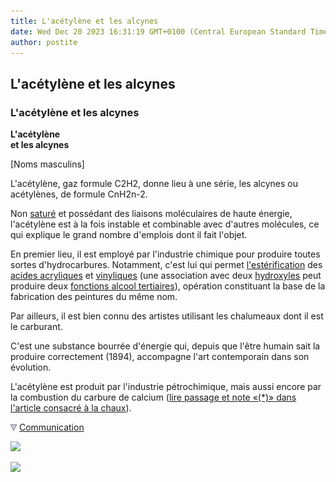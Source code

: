 ```yaml
---
title: L'acétylène et les alcynes
date: Wed Dec 20 2023 16:31:19 GMT+0100 (Central European Standard Time)
author: postite
---
```


## L'acétylène et les alcynes
### L'acétylène et les alcynes
 **L'acétylène  
et les alcynes**  

\[Noms masculins\]

L'acétylène, gaz formule C2H2, donne lieu à une série, les alcynes ou acétylènes, de formule CnH2n-2.

Non [saturé](saturation.html) et possédant des liaisons moléculaires de haute énergie, l'acétylène est à la fois instable et combinable avec d'autres molécules, ce qui explique le grand nombre d'emplois dont il fait l'objet.

En premier lieu, il est employé par l'industrie chimique pour produire toutes sortes d'hydrocarbures. Notamment, c'est lui qui permet [l'estérification](saponification.html#lesterification) des [acides acryliques](acryliquegloss.html) et [vinyliques](vinylegloss.html) (une association avec deux [hydroxyles](hydroxyle.html) peut produire deux [fonctions alcool tertiaires](alcool.html#fonctionalcooltertiaire)), opération constituant la base de la fabrication des peintures du même nom.

Par ailleurs, il est bien connu des artistes utilisant les chalumeaux dont il est le carburant.

C'est une substance bourrée d'énergie qui, depuis que l'être humain sait la produire correctement (1894), accompagne l'art contemporain dans son évolution.

L'acétylène est produit par l'industrie pétrochimique, mais aussi encore par la combustion du carbure de calcium ([lire passage et note «(\*)» dans l'article consacré à la chaux](chaux.html#carburedecalcium)).



![](images/flechebas.gif) [Communication](http://www.artrealite.com/annonceurs.htm) 

[![](https://cbonvin.fr/sites/regie.artrealite.com/visuels/campagne1.png)](index-2.html#20131014)

![](https://cbonvin.fr/sites/regie.artrealite.com/visuels/campagne2.png)